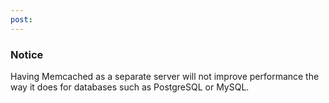 ```yaml
---
post: 
---
```


### Notice

Having Memcached as a separate server will not improve performance the way it does for databases such as PostgreSQL or MySQL.




